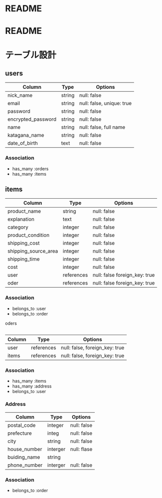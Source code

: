 # README

# README
# テーブル設計

## users
| Column             | Type       | Options                        |
| ------------------ | ---------- | ------------------------------ |
| nick_name          | string     | null: false
| email              | string     | null: false, unique: true      |
| password           | string     | null: false                    |
| encrypted_password | string     | null: false                    |
| name               | string     | null: false, full name         |
| katagana_name      | string     | null: false                    |
| date_of_birth      | text       | null: false                    |

### Association
- has_many :orders
- has_many :items

## items
| Column               | Type         | Options                        |
| ---------------------| -------------| ------------------------------ |
| product_name         | string       | null: false                    |
| explanation          | text         | null: false                    |
| category             | integer      | null: false                    |
| product_condition    | integer      | null: false                    |
| shipping_cost        | integer      | null: false                    | 
| shipping_source_area | integer      | null: false                    |
| shipping_time        | integer      | null: false                    |
| cost                 | integer      | null: false                    |
| user                 | references   | null: false foreign_key: true  |
| oder                 | references   | null: false foreign_key: true  |

### Association
- belongs_to :user
- belongs_to :order

oders
## 
| Column             | Type       | Options                        |
| ------------------ | ---------- | ------------------------------ |
| user               | references | null: false, foreign_key: true |
| items              | references | null: false, foreign_key: true |

### Association
- has_many :items
- has_many :address
- belongs_to :user

### Address
| Column               | Type         | Options                        |
| ---------------------| -------------| ------------------------------ |
| postal_code          | integer      | null: false                    |
| prefecture           | integ        | null: false                    |
| city                 | string       | null: false                    |
| house_number         | interger     | null: flase                    |
| buiding_name         | string       |                                |
| phone_number         | interger     | null: false                    | 

### Association
- belongs_to :order